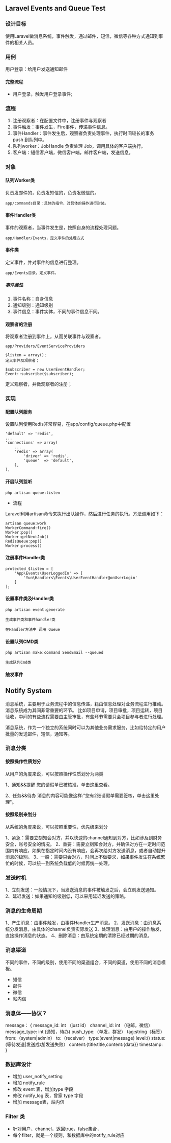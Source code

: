 ## Laravel Events and Queue Test

### 设计目标

使用Laravel做消息系统，事件触发，通过邮件，短信，微信等各种方式通知到事件的相关人员。

### 用例

用户登录：给用户发送通知邮件

#### 完整流程

- 用户登录，触发用户登录事件;





### 流程

1. 注册观察者：在配置文件中，注册事件与观察者
2. 事件触发：事件发生，Fire事件，传递事件信息。
3. 事件Handler：事件发生后，观察者负责处理事件，执行时间较长的事务 push 到队列中。
4. 队列worker：JobHandle 负责处理 Job，调用具体的客户端执行。
5. 客户端：短信客户端，微信客户端，邮件客户端，发送信息。

### 对象

#### 队列Worker类
负责发邮件的，负责发短信的，负责发微信的。

    app/commands目录：具体的指令，对具体的操作进行封装。

#### 事件Handler类
事件的观察者，当事件发生是，按照自身的流程处理问题。

    app/Handler/Events，定义事件的处理方式

#### 事件类
定义事件，并对事件的信息进行整理。

    app/Events目录，定义事件。

##### 事件属性

1. 事件名称：自身信息
2. 通知级别：通知级别
3. 事件信息：事件实体，不同的事件信息不同。

#### 观察者的注册
将观察者注册到事件上，从而关联事件与观察者。

    app/Providers/EventServiceProviders
    
    $listen = array();
    定义事件及观察者；

    $subscriber = new UserEventHandler;
    Event::subscribe($subscriber);

定义观察者，并做观察者的注册；


### 实现

#### 配置队列服务

设置队列使用Redis非常容易，在app/config/queue.php中配置

    'default' => 'redis',
    ...
    'connections' => array(
        ...
        'redis' => array(
            'driver' => 'redis',
            'queue'  => 'default',
        ),
    ),


#### 开启队列监听

    php artisan queue:listen

- 流程

Laravel利用artisan命令来执行出队操作，然后进行任务的执行。方法调用如下：

    artisan queue:work
    WorkerCommand:fire()
    Worker:pop()
    Worker:getNextJob()
    RedisQueue:pop()
    Worker:process()

#### 注册事件Handler类

    protected $listen = [
    	'App\Events\UserLoggedIn' => [
    		'Yun\Handlers\Events\UserEventHandler@onUserLogin'
    	]
    ];


#### 设置事件类及Handler类

    php artisan event:generate

    生成事件类和事件handler类

    在Handler方法中 调用 Queue


#### 设置队列CMD类

    php artisan make:command SendEmail --queued

    生成队列Cmd类

#### 触发事件



## Notify System

消息系统，主要用于业务流程中的信息传递，籍由信息处理对业务流程进行推动。消息系统成为其间非常重要的环节。 比如项目申请，项目审批，项目运转，项目验收，中间的有些流程需要由主管审批，有些环节需要只会项目参与者进行处理。

消息系统，作为一个独立的系统同时可以为其他业务需求服务，比如给特定的用户批量的发送邮件，短信，通知等。

### 消息分类

#### 按照操作性质划分

从用户的角度来说，可以按照操作性质划分为两类

1、通知&&提醒
您的请假单已被核准，单击这里查看。

2、任务&&待办
消息的内容可能像这样:"您有2张请假单需要签核，单击这里处理"。

#### 按照级别来划分

从系统的角度来说，可以按照重要性，优先级来划分

1、紧急：需要立刻知会对方，并以快速的channel通知到对方，比如涉及到财务安全，账号安全的情况。
2、重要：需要立刻知会对方，并确保对方在一定时间范围内有响应，如果在指定时间内没有响应，会再次给对方发送消息，或者自动提升消息的级别。
3、一般：需要只会对方，时间上不做要求，如果事件发生在系统繁忙的时候，可以统一到系统负载低的时候再统一处理。

### 发送时机

1、立刻发送：一般情况下，当发送消息的事件被触发之后，会立刻发送通知。
2、延迟发送：如果通知的级别低，可以采用延迟发送的策略。

### 消息的生命周期

1、产生消息：由事件触发，由事件Handler生产消息。
2、发送消息：由消息系统分发消息，由具体的channel负责实际发送
3、处理消息：由用户的操作触发，直接操作消息的状态。
4、删除消息：由系统定期的清除已经过期的消息。

### 消息渠道
不同的事件，不同的级别，使用不同的渠道组合，不同的渠道，使用不同的消息模板。
- 短信
- 邮件
- 微信
- 站内信

### 消息体——协议？

message：
{
	message_id: int  （just id）
	channel_id: int  （电邮，微信）
	message_type: int (通知，待办)
	push_type:（单发，群发）
	tag:string（标签）
	from:（system|admin）
	to:（receiver）
	type:(event|message)
	level:()
	status:(等待发送|发送成功|发送失败）
	content:{title:title,content:{data}}
	timestamp:
}

### 数据库设计

- 增加 user_notify_setting
- 增加 notify_rule
- 修改 event 表，增加type 字段
- 修改 notify_log 表，曾家 type 字段
- 增加 message表，站内信

### Filter 类

- 针对用户，channel，返回true，false集合，
- 每个filter，就是一个规则，和数据库中的notify_rule对应
